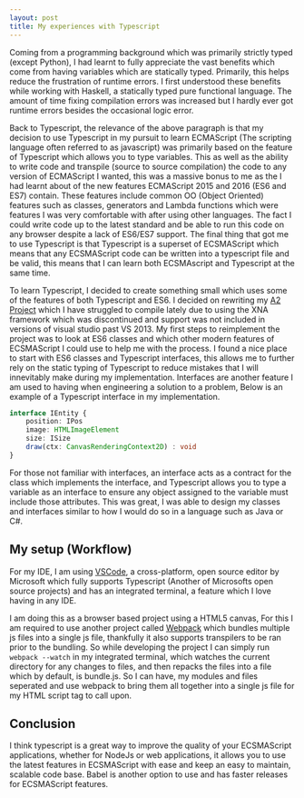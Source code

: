 ```yaml
---
layout: post
title: My experiences with Typescript
---
```


Coming from a programming background which was primarily strictly typed (except Python), I had learnt to fully appreciate the 
vast benefits which come from having variables which are statically typed. Primarily, this helps reduce the frustration of runtime errors.
I first understood these benefits while working with Haskell, a statically typed pure functional language. The amount of time fixing compilation errors was
increased but I hardly ever got runtime errors besides the occasional logic error.

Back to Typescript, the relevance of the above paragraph is that my decision to use Typescript in my pursuit to learn ECMAScript (The scripting language 
often referred to as javascript) was primarily based on the feature of Typescript which allows you to type variables. 
This as well as the ability to write code and transpile (source to source compilation) the code to any 
version of ECMAScript I wanted, this was a massive bonus to me as the I had learnt about of the new features ECMAScript 2015 and 2016 (ES6 and ES7) contain.
These features include common OO (Object Oriented) features such as classes, generators and Lambda functions which were features I was very comfortable
with after using other languages. The fact I could write code up to the latest standard and be able to run this code on any browser despite a lack of ES6/ES7 support.
The final thing that got me to use Typescript is that Typescript is a superset of ECSMAScript which means that any ECSMAScript code can be written into a typescript 
file and be valid, this means that I can learn both ECSMAscript and Typescript at the same time.

To learn Typescript, I decided to create something small which uses some of the features of both Typescript and ES6. I decided on rewriting my [A2 Project](www.github.com/qinusty/A2Project)
which I have struggled to compile lately due to using the XNA framework which was discontinued and support was not included in versions of visual studio past VS 2013.
My first steps to reimplement the project was to look at ES6 classes and which other modern features of ECSMAScript I could use to help me with the process. I found a
nice place to start with ES6 classes and Typescript interfaces, this allows me to further rely on the static typing of Typescript to reduce mistakes that I will 
innevitably make during my implementation. Interfaces are another feature I am used to having when engineering a solution to a problem, Below is an example of a Typescript interface in my implementation.

```typescript
interface IEntity {
    position: IPos
    image: HTMLImageElement
    size: ISize
    draw(ctx: CanvasRenderingContext2D) : void
}
```

For those not familiar with interfaces, an interface acts as a contract for the class which implements the interface, and Typescript allows you to type a variable as 
an interface to ensure any object assigned to the variable must include those attributes. This was great, I was able to design my classes and interfaces similar to 
how I would do so in a language such as Java or C#. 

## My setup (Workflow)
For my IDE, I am using [VSCode](https://code.visualstudio.com/), a cross-platform, open source editor by Microsoft which fully supports Typescript (Another of Microsofts
open source projects) and has an integrated terminal, a feature which I love having in any IDE.  

I am doing this as a browser based project using a HTML5 canvas, For this I am required to use another project called [Webpack](https://webpack.github.io/) which
bundles multiple js files into a single js file, thankfully it also supports transpilers to be ran prior to the bundling. So while developing the project I can simply
run `webpack --watch` in my integrated terminal, which watches the current directory for any changes to files, and then repacks the files into a file which by default, is
bundle.js. So I can have, my modules and files seperated and use webpack to bring them all together into a single js file for my HTML script tag to call upon.

## Conclusion
I think typescript is a great way to improve the quality of your ECSMAScript applications, whether for NodeJs or web applications, it allows you to use the latest
features in ECSMAScript with ease and keep an easy to maintain, scalable code base. Babel is another option to use and has faster releases for ECSMAScript features.





